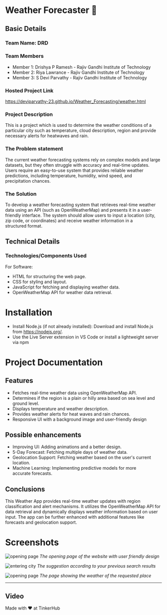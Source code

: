 # Weather Forecaster 🎯


## Basic Details
### Team Name: DRD

### Team Members
- Member 1: Drishya P Ramesh - Rajiv Gandhi Institute of Technology
- Member 2: Riya Lawrance - Rajiv Gandhi Institute of Technology
- Member 3: S Devi Parvathy - Rajiv Gandhi Institute of Technology

### Hosted Project Link
https://deviparvathy-23.github.io/Weather_Forecasting/weather.html
  
### Project Description
This is a project which is used to determine the weather conditions of a particular city such as temperature, cloud description, region and provide necessary alerts for heatwaves and rain.

### The Problem statement
The current weather forecasting systems rely on complex models and large datasets, but they often struggle with accuracy and real-time updates. Users require an easy-to-use system that provides reliable weather predictions, including temperature, humidity, wind speed, and precipitation chances.

### The Solution
To develop a weather forecasting system that retrieves real-time weather data using an API (such as OpenWeatherMap) and presents it in a user-friendly interface. The system should allow users to input a location (city, zip code, or coordinates) and receive weather information in a structured format.

## Technical Details
### Technologies/Components Used
For Software:
- HTML for structuring the web page.
- CSS for styling and layout.
- JavaScript for fetching and displaying weather data.
- OpenWeatherMap API for weather data retrieval.

# Installation
- Install Node.js (if not already installed):
    Download and install Node.js from https://nodejs.org/.
- Use the Live Server extension in VS Code or install a lightweight server via npm

# Project Documentation
## Features
- Fetches real-time weather data using OpenWeatherMap API.
- Determines if the region is a plain or hilly area based on sea level and ground level.
- Displays temperature and weather description.
- Provides weather alerts for heat waves and rain chances.
- Responsive UI with a background image and user-friendly design

## Possible enhancements
- Improving UI: Adding animations and a better design.
- 5-Day Forecast: Fetching multiple days of weather data.
- Geolocation Support: Fetching weather based on the user's current location.
- Machine Learning: Implementing predictive models for more accurate forecasts.
 ## Conclusions
 This Weather App provides real-time weather updates with region classification and alert mechanisms. It utilizes the OpenWeatherMap API for data retrieval and dynamically displays weather information based on user input. The app can be further enhanced with additional features like forecasts and geolocation support.


# Screenshots
![opening page](https://github.com/user-attachments/assets/40da13fd-a59d-4d0e-bd9d-e698b03bb1db)
*The opening page of the website with user friendly design*

![entering city](https://github.com/user-attachments/assets/a2b54c7c-01e8-49d7-877f-37db0012ab4f)
*The suggestion according to your previous search results*

![opening page](https://github.com/user-attachments/assets/60a48df0-2327-4f12-8696-59c89ad01b9e)
*The page showing the weather of the requested place*

---
## Video



Made with ❤️ at TinkerHub

